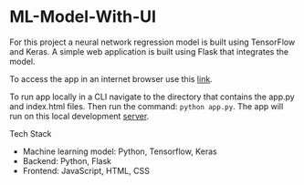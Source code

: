 # ML-Model-With-UI

For this project a neural network regression model is built using TensorFlow and Keras. A simple web application is built using Flask that integrates the model.  


To access the app in an internet browser use this [link](https://em008.github.io/ML-Model-With-UI/).

To run app locally in a CLI navigate to the directory that contains the app.py and index.html files.
Then run the command: `python app.py`. The app will run on this local development [server](http://127.0.0.1:5000).

Tech Stack
- Machine learning model: Python, Tensorflow, Keras
- Backend: Python, Flask
- Frontend: JavaScript, HTML, CSS
